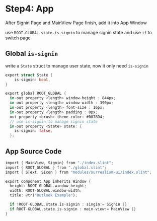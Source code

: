 # Step4: App

After Signin Page and MainView Page finish, add it into App Window

use `ROOT-GLOBAL.state.is-signin` to manage signin state and use `if` to switch page

## Global `is-signin`

write a `State` struct to manage user state, now it only need `is-signin`

```rust
export struct State {
    is-signin: bool,
}

export global ROOT_GLOBAL {
  in-out property <length> window-height : 844px;
  in-out property <length> window-width : 390px;
  in-out property <length> font-size : 16px;
  in-out property <length> padding : 0px;
  out property <brush> theme-color: #0078D4;
  // use is-signin to manage signin state
  in-out property <State> state: {
    is-signin: false,
  };
```

## App Source Code

```rust
import { MainView, Signin} from "./index.slint";
import { ROOT_GLOBAL } from "./global.slint";
import { SText, SIcon } from "modules/surrealism-ui/index.slint";

export component App inherits Window {
  height: ROOT-GLOBAL.window-height;
  width: ROOT-GLOBAL.window-width;
  title: @tr("Outlook Example");

  if !ROOT-GLOBAL.state.is-signin : singin:= Signin {}
  if ROOT-GLOBAL.state.is-signin : main-view:= MainView {}
}
```